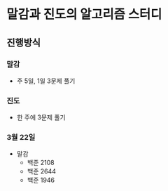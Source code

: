 # 말감과 진도의 알고리즘 스터디 

## 진행방식
### 말감
  - 주 5일, 1일 3문제 풀기

### 진도
  - 한 주에 3문제 풀기


### 3월 22일 
- 말감
  - 백준 2108
  - 백준 2644
  - 백준 1946

